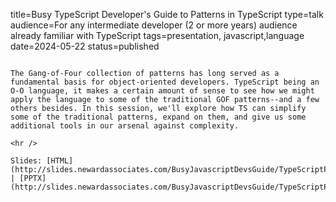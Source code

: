 title=Busy TypeScript Developer's Guide to Patterns in TypeScript
type=talk
audience=For any intermediate developer (2 or more years) audience already familiar with TypeScript
tags=presentation, javascript,language
date=2024-05-22
status=published
~~~~~~

The Gang-of-Four collection of patterns has long served as a fundamental basis for object-oriented developers. TypeScript being an O-O language, it makes a certain amount of sense to see how we might apply the language to some of the traditional GOF patterns--and a few others besides. In this session, we'll explore how TS can simplify some of the traditional patterns, expand on them, and give us some additional tools in our arsenal against complexity.
    
<hr />

Slides: [HTML](http://slides.newardassociates.com/BusyJavascriptDevsGuide/TypeScriptPatterns.html) | [PPTX](http://slides.newardassociates.com/BusyJavascriptDevsGuide/TypeScriptPatterns.pptx)
